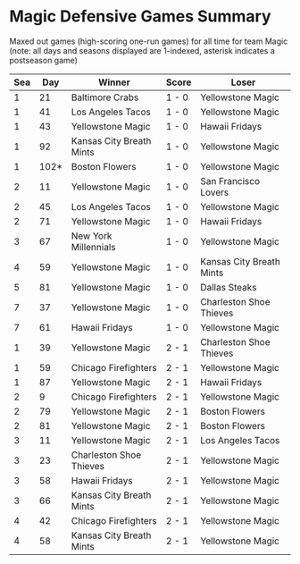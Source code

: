 # Magic Defensive Games Summary



Maxed out games (high-scoring one-run games) for all time for team Magic (note: all days and seasons displayed are 1-indexed, asterisk indicates a postseason game)


| Sea | Day | Winner | Score | Loser | 
| ------ |------ |------ |------ |------ |
| 1 | 21 | Baltimore Crabs | 1 - 0 | Yellowstone Magic | 
| 1 | 41 | Los Angeles Tacos | 1 - 0 | Yellowstone Magic | 
| 1 | 43 | Yellowstone Magic | 1 - 0 | Hawaii Fridays | 
| 1 | 92 | Kansas City Breath Mints | 1 - 0 | Yellowstone Magic | 
| 1 | 102* | Boston Flowers | 1 - 0 | Yellowstone Magic | 
| 2 | 11 | Yellowstone Magic | 1 - 0 | San Francisco Lovers | 
| 2 | 45 | Los Angeles Tacos | 1 - 0 | Yellowstone Magic | 
| 2 | 71 | Yellowstone Magic | 1 - 0 | Hawaii Fridays | 
| 3 | 67 | New York Millennials | 1 - 0 | Yellowstone Magic | 
| 4 | 59 | Yellowstone Magic | 1 - 0 | Kansas City Breath Mints | 
| 5 | 81 | Yellowstone Magic | 1 - 0 | Dallas Steaks | 
| 7 | 37 | Yellowstone Magic | 1 - 0 | Charleston Shoe Thieves | 
| 7 | 61 | Hawaii Fridays | 1 - 0 | Yellowstone Magic | 
| 1 | 39 | Yellowstone Magic | 2 - 1 | Charleston Shoe Thieves | 
| 1 | 59 | Chicago Firefighters | 2 - 1 | Yellowstone Magic | 
| 1 | 87 | Yellowstone Magic | 2 - 1 | Hawaii Fridays | 
| 2 | 9 | Chicago Firefighters | 2 - 1 | Yellowstone Magic | 
| 2 | 79 | Yellowstone Magic | 2 - 1 | Boston Flowers | 
| 2 | 81 | Yellowstone Magic | 2 - 1 | Boston Flowers | 
| 3 | 11 | Yellowstone Magic | 2 - 1 | Los Angeles Tacos | 
| 3 | 23 | Charleston Shoe Thieves | 2 - 1 | Yellowstone Magic | 
| 3 | 58 | Hawaii Fridays | 2 - 1 | Yellowstone Magic | 
| 3 | 66 | Kansas City Breath Mints | 2 - 1 | Yellowstone Magic | 
| 4 | 42 | Chicago Firefighters | 2 - 1 | Yellowstone Magic | 
| 4 | 58 | Kansas City Breath Mints | 2 - 1 | Yellowstone Magic | 


